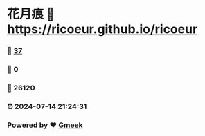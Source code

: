 # 花月痕 :link: https://ricoeur.github.io/ricoeur 
### :page_facing_up: [37](https://ricoeur.github.io/ricoeur/tag.html) 
### :speech_balloon: 0 
### :hibiscus: 26120 
### :alarm_clock: 2024-07-14 21:24:31 
### Powered by :heart: [Gmeek](https://github.com/Meekdai/Gmeek)
